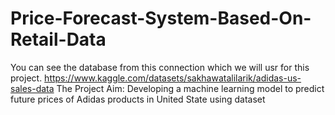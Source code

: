 # Price-Forecast-System-Based-On-Retail-Data
You can see the database from this connection which we will usr for this project. 
https://www.kaggle.com/datasets/sakhawatalilarik/adidas-us-sales-data
The Project Aim:
Developing a machine learning model to predict future 
prices of Adidas products in United State using dataset
